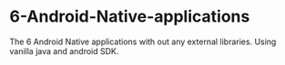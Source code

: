 # 6-Android-Native-applications
The 6 Android Native applications with out any external libraries. Using vanilla java and android SDK.
